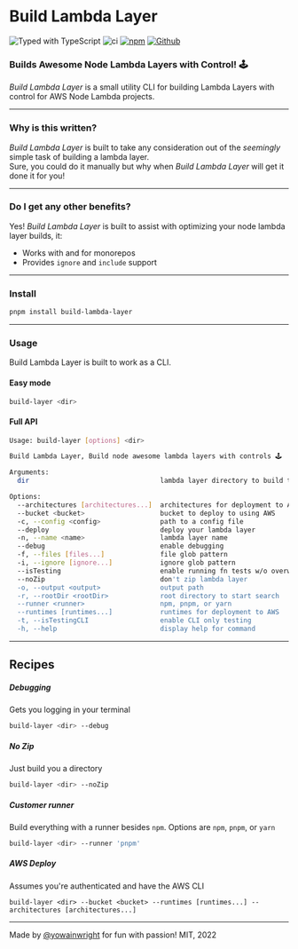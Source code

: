 # Build Lambda Layer

![Typed with TypeScript](https://flat.badgen.net/badge/icon/Typed?icon=typescript&label&labelColor=blue&color=555555)
![ci](https://github.com/yowainwright/build-lambda-layer/actions/workflows/ci.yml/badge.svg)
[![npm](https://img.shields.io/npm/v/build-lambda-layer)](https://www.npmjs.com/package/build-lambda-layer)
[![Github](https://badgen.net/badge/icon/github?icon=github&label&color=black)](https://github.com/yowainwright/build-lambda-layer)

### Builds Awesome Node Lambda Layers with Control! 🕹

_Build Lambda Layer_ is a small utility CLI for building Lambda Layers with control for AWS Node Lambda projects.

---

### Why is this written?

_Build Lambda Layer_ is built to take any consideration out of the _seemingly_ simple task of building a lambda layer.<br>
Sure, you could do it manually but why when _Build Lambda Layer_ will get it done it for you!

---

### Do I get any other benefits?

Yes! _Build Lambda Layer_ is built to assist with optimizing your node lambda layer builds, it:

- Works with and for monorepos
- Provides `ignore` and `include` support

---

### Install

```sh
pnpm install build-lambda-layer
```

---

### Usage

Build Lambda Layer is built to work as a CLI.

#### Easy mode

```sh
build-layer <dir>
```

#### Full API

```sh
Usage: build-layer [options] <dir>

Build Lambda Layer, Build node awesome lambda layers with controls 🕹

Arguments:
  dir                                 lambda layer directory to build to

Options:
  --architectures [architectures...]  architectures for deployment to AWS
  --bucket <bucket>                   bucket to deploy to using AWS
  -c, --config <config>               path to a config file
  --deploy                            deploy your lambda layer
  -n, --name <name>                   lambda layer name
  --debug                             enable debugging
  -f, --files [files...]              file glob pattern
  -i, --ignore [ignore...]            ignore glob pattern
  --isTesting                         enable running fn tests w/o overwriting
  --noZip                             don't zip lambda layer
  -o, --output <output>               output path
  -r, --rootDir <rootDir>             root directory to start search
  --runner <runner>                   npm, pnpm, or yarn
  --runtimes [runtimes...]            runtimes for deployment to AWS
  -t, --isTestingCLI                  enable CLI only testing
  -h, --help                          display help for command
```

---

## Recipes

##### Debugging

Gets you logging in your terminal

```sh
build-layer <dir> --debug
```

##### No Zip

Just build you a directory

```sh
build-layer <dir> --noZip
```

##### Customer runner

Build everything with a runner besides `npm`. Options are `npm`, `pnpm`, or `yarn`

```sh
build-layer <dir> --runner 'pnpm'
```

##### AWS Deploy

Assumes you're authenticated and have the AWS CLI

```
build-layer <dir> --bucket <bucket> --runtimes [runtimes...] --architectures [architectures...]
```

---

Made by [@yowainwright](https://github.com/yowainwright) for fun with passion! MIT, 2022
